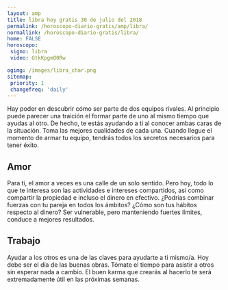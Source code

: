 ```yaml
---
layout: amp
title: libra hoy gratis 30 de julio del 2018 
permalink: /horoscopo-diario-gratis/amp/libra/
normallink: /horoscopo-diario-gratis/libra/
home: FALSE
horoscopo:
 signo: libra
 video: GtkKpgmO0Rw

ogimg: /images/libra_char.png
sitemap:
 priority: 1
 changefreq: 'daily'
---
```



Hay poder en descubrir cómo ser parte de dos equipos rivales. Al principio puede parecer una traición el formar parte de uno al mismo tiempo que ayudas al otro. De hecho, te estás ayudando a ti al conocer ambas caras de la situación. Toma las mejores cualidades de cada una. Cuando llegue el momento de armar tu equipo, tendrás todos los secretos necesarios para tener éxito.

## Amor

Para ti, el amor a veces es una calle de un solo sentido. Pero hoy, todo lo que te interesa son las actividades e intereses compartidos, así como compartir la propiedad e incluso el dinero en efectivo. ¿Podrías combinar fuerzas con tu pareja en todos los ámbitos? ¿Cómo son tus hábitos respecto al dinero? Ser vulnerable, pero manteniendo fuertes límites, conduce a mejores resultados.

## Trabajo

Ayudar a los otros es una de las claves para ayudarte a ti mismo/a. Hoy debe ser el día de las buenas obras. Tómate el tiempo para asistir a otros sin esperar nada a cambio. El buen karma que crearás al hacerlo te será extremadamente útil en las próximas semanas.
